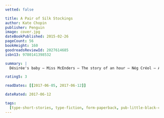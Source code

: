 ```yaml
---
vetted: false

title: A Pair of Silk Stockings
author: Kate Chopin
publisher: Penguin
image: cover.jpg
dateBookPublished: 2015-02-26
pageCount: 56
bookHeight: 160
goodreadsReviewId: 2027614685
isbn13: 9780141398532

summary: |
  Désirée's baby — Miss McEnders — The story of an hour — Nég Créol — A pair of silk stockings.

rating5: 3

readDates: [[2017-06-05, 2017-06-12]]

dateRated: 2017-06-12

tags:
  [type-short-stories, type-fiction, form-paperback, pub-little-black-classics]
---
```

